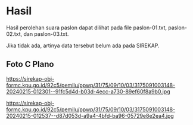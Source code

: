 # Hasil

Hasil perolehan suara paslon dapat dilihat pada file paslon-01.txt, paslon-02.txt, dan paslon-03.txt.

Jika tidak ada, artinya data tersebut belum ada pada SIREKAP.

## Foto C Plano

https://sirekap-obj-formc.kpu.go.id/92c5/pemilu/ppwp/31/75/09/10/03/3175091003148-20240215-012301--91fc5d4d-b03d-4ecc-a730-89ef60f8a9b0.jpg

https://sirekap-obj-formc.kpu.go.id/92c5/pemilu/ppwp/31/75/09/10/03/3175091003148-20240215-012537--d87d053d-a9a4-4bfd-ba96-05729e8e2ea4.jpg
